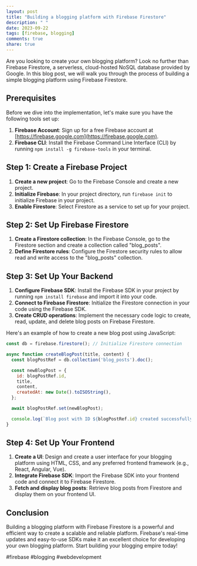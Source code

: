 ```yaml
---
layout: post
title: "Building a blogging platform with Firebase Firestore"
description: " "
date: 2023-09-22
tags: [firebase, blogging]
comments: true
share: true
---
```


Are you looking to create your own blogging platform? Look no further than Firebase Firestore, a serverless, cloud-hosted NoSQL database provided by Google. In this blog post, we will walk you through the process of building a simple blogging platform using Firebase Firestore.

## Prerequisites
Before we dive into the implementation, let's make sure you have the following tools set up:

1. **Firebase Account**: Sign up for a free Firebase account at [https://firebase.google.com](https://firebase.google.com).
2. **Firebase CLI**: Install the Firebase Command Line Interface (CLI) by running `npm install -g firebase-tools` in your terminal.

## Step 1: Create a Firebase Project
1. **Create a new project**: Go to the Firebase Console and create a new project.
2. **Initialize Firebase**: In your project directory, run `firebase init` to initialize Firebase in your project.
3. **Enable Firestore**: Select Firestore as a service to set up for your project.

## Step 2: Set Up Firebase Firestore
1. **Create a Firestore collection**: In the Firebase Console, go to the Firestore section and create a collection called "blog_posts".
2. **Define Firestore rules**: Configure the Firestore security rules to allow read and write access to the "blog_posts" collection.

## Step 3: Set Up Your Backend
1. **Configure Firebase SDK**: Install the Firebase SDK in your project by running `npm install firebase` and import it into your code.
2. **Connect to Firebase Firestore**: Initialize the Firestore connection in your code using the Firebase SDK.
3. **Create CRUD operations**: Implement the necessary code logic to create, read, update, and delete blog posts on Firebase Firestore.

Here's an example of how to create a new blog post using JavaScript:

```javascript
const db = firebase.firestore(); // Initialize Firestore connection

async function createBlogPost(title, content) {
  const blogPostRef = db.collection('blog_posts').doc();

  const newBlogPost = {
    id: blogPostRef.id,
    title,
    content,
    createdAt: new Date().toISOString(),
  };

  await blogPostRef.set(newBlogPost);

  console.log(`Blog post with ID ${blogPostRef.id} created successfully.`);
}
```

## Step 4: Set Up Your Frontend
1. **Create a UI**: Design and create a user interface for your blogging platform using HTML, CSS, and any preferred frontend framework (e.g., React, Angular, Vue).
2. **Integrate Firebase SDK**: Import the Firebase SDK into your frontend code and connect it to Firebase Firestore.
3. **Fetch and display blog posts**: Retrieve blog posts from Firestore and display them on your frontend UI.

## Conclusion
Building a blogging platform with Firebase Firestore is a powerful and efficient way to create a scalable and reliable platform. Firebase's real-time updates and easy-to-use SDKs make it an excellent choice for developing your own blogging platform. Start building your blogging empire today!

#firebase #blogging #webdevelopment